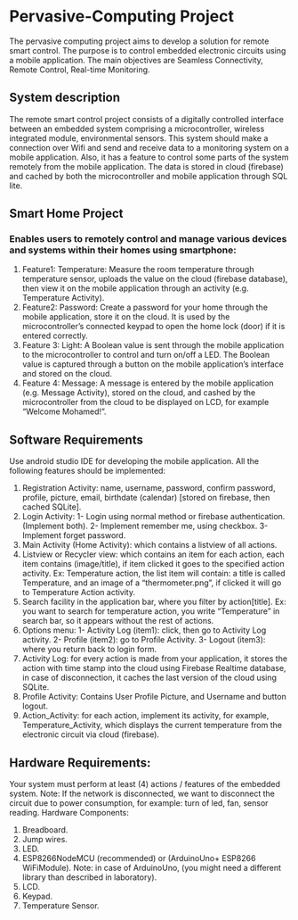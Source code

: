 # Pervasive-Computing Project 
The pervasive computing project aims to develop a solution for remote smart control. The purpose is to control embedded electronic circuits using a mobile application. The main objectives are Seamless Connectivity, Remote Control, Real-time Monitoring.

## System description
The remote smart control project consists of a digitally controlled interface between an embedded system comprising a microcontroller, wireless integrated module, environmental sensors. This system should make a connection over Wifi and send and receive data to a monitoring system on a mobile application. Also, it has a feature to control some parts of the system remotely from the mobile application. The data is stored in cloud (firebase) and cached by both the microcontroller and mobile application through SQL lite. 

## Smart Home Project
### Enables users to remotely control and manage various devices and systems within their homes using smartphone:
1.	Feature1: Temperature: Measure the room temperature through temperature sensor, uploads the value on the cloud (firebase database), then view it on the mobile application through an activity (e.g. Temperature Activity).
2.	Feature2: Password: Create a password for your home through the mobile application, store it on the cloud. It is used by the microcontroller’s connected keypad to open the home lock (door) if it is entered correctly.
3.	Feature 3: Light: A Boolean value is sent through the mobile application to the microcontroller to control and turn on/off a LED. The Boolean value is captured through a button on the mobile application’s interface and stored on the cloud.
4.	Feature 4: Message: A message is entered by the mobile application (e.g. Message Activity), stored on the cloud, and cashed by the microcontroller from the cloud to be displayed on LCD, for example “Welcome Mohamed!”.

## Software Requirements
Use android studio IDE for developing the mobile application. All the following features should be implemented:
1)	Registration Activity: name, username, password, confirm password, profile, picture, email, birthdate (calendar) [stored on firebase, then cached SQLite].
2)	Login Activity: 
1- Login using normal method or firebase authentication.(Implement both).
2- Implement remember me, using checkbox.
3- Implement forget password.
3)	Main Activity (Home Activity): which contains a listview of all actions. 
4)	Listview or Recycler view: which contains an item for each action, each item contains (image/title), if item clicked it goes to the specified action activity.
Ex: Temperature action, the list item will contain: a title is called Temperature, and an image of a “thermometer.png”, if clicked it will go to Temperature Action activity.
5)	Search facility in the application bar, where you filter by action[title].
Ex: you want to search for temperature action, you write “Temperature” in search bar, so it appears without the rest of actions.
6)	Options menu:
1-	Activity Log (item1): click, then go to Activity Log activity.
2-	Profile (item2): go to Profile Activity.
3-	Logout (item3): where you return back to login form.
7)	Activity Log: for every action is made from your application, it stores the action with time stamp into the cloud using Firebase Realtime database, in case of disconnection, it caches the last version of the cloud using SQLite.
8)	Profile Activity: Contains User Profile Picture, and Username and button logout.
9)	Action_Activity: for each action, implement its activity, for example, Temperature_Activity, which displays the current temperature from the electronic circuit via cloud (firebase).

## Hardware Requirements:
Your system must perform at least (4) actions / features of the embedded system.
Note: If the network is disconnected, we want to disconnect the circuit due to power consumption, for example: turn of led, fan, sensor reading.
Hardware Components:
1)	Breadboard.
2)	Jump wires.
3)	LED.
4)	ESP8266NodeMCU (recommended) or (ArduinoUno+ ESP8266 WiFiModule). Note: in case of ArduinoUno, (you might need a different library than described in laboratory).
5)	LCD.
6)	Keypad.
7)	Temperature Sensor.
